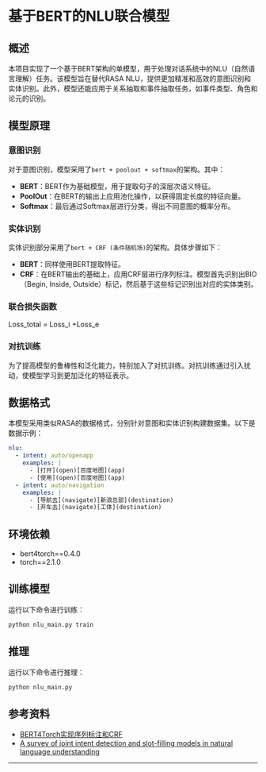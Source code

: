 
# 基于BERT的NLU联合模型

## 概述

本项目实现了一个基于BERT架构的单模型，用于处理对话系统中的NLU（自然语言理解）任务。该模型旨在替代RASA NLU，提供更加精准和高效的意图识别和实体识别。此外，模型还能应用于关系抽取和事件抽取任务，如事件类型、角色和论元的识别。

## 模型原理

### 意图识别

对于意图识别，模型采用了`bert + poolout + softmax`的架构。其中：

- **BERT**：BERT作为基础模型，用于提取句子的深层次语义特征。
- **PoolOut**：在BERT的输出上应用池化操作，以获得固定长度的特征向量。
- **Softmax**：最后通过Softmax层进行分类，得出不同意图的概率分布。

### 实体识别

实体识别部分采用了`bert + CRF (条件随机场)`的架构。具体步骤如下：

- **BERT**：同样使用BERT提取特征。
- **CRF**：在BERT输出的基础上，应用CRF层进行序列标注。模型首先识别出BIO（Begin, Inside, Outside）标记，然后基于这些标记识别出对应的实体类别。
### 联合损失函数

Loss_total = Loss_i +Loss_e

### 对抗训练

为了提高模型的鲁棒性和泛化能力，特别加入了对抗训练。对抗训练通过引入扰动，使模型学习到更加泛化的特征表示。

## 数据格式

本模型采用类似RASA的数据格式，分别针对意图和实体识别构建数据集。以下是数据示例：

```yaml
nlu:
  - intent: auto/openapp
    examples: |
      - [打开](open)[百度地图](app)
      - [使用](open)[百度地图](app)
  - intent: auto/navigation
    examples: |
      - [导航去](navigate)[新浪总部](destination)
      - [开车去](navigate)[工体](destination)
```

## 环境依赖

- bert4torch==0.4.0
- torch==2.1.0

## 训练模型

运行以下命令进行训练：

```bash
python nlu_main.py train
```

## 推理

运行以下命令进行推理：

```bash
python nlu_main.py
```

## 参考资料

- [BERT4Torch实现序列标注和CRF](https://github.com/Tongjilibo/bert4torch/blob/master/examples/sequence_labeling/task_sequence_labeling_ner_cascade_crf.py)
- [A survey of joint intent detection and slot-filling models in natural language understanding
](https://arxiv.org/abs/2101.08091)

---

